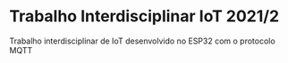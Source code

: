 # Trabalho Interdisciplinar IoT 2021/2
Trabalho interdisciplinar de IoT desenvolvido no ESP32 com o protocolo MQTT
